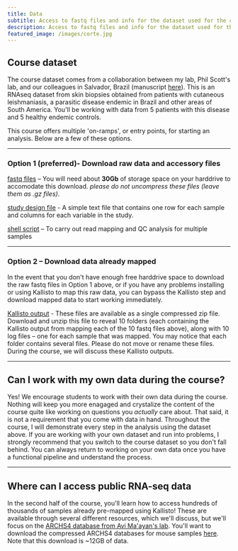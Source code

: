 ```yaml
---
title: Data
subtitle: Access to fastq files and info for the dataset used for the course.
description: Access to fastq files and info for the dataset used for the course.
featured_image: /images/corte.jpg
---
```


## Course dataset

The course dataset comes from a collaboration between my lab, Phil Scott's lab, and our colleagues in Salvador, Brazil (manuscript [here](https://doi.org/10.1126/scitranslmed.aax4204)).  This is an RNAseq dataset from skin biopsies obtained from patients with cutaneous leishmaniasis, a parasitic disease endemic in Brazil and other areas of South America.  You'll be working with data from 5 patients with this disease and 5 healthy endemic controls.   

This course offers multiple 'on-ramps', or entry points, for starting an analysis.  Below are a few of these options.

---

### Option 1 (preferred)- Download raw data and accessory files

[fastq files](https://www.dropbox.com/sh/df58trgab010s55/AAAQ86KkKPzuqvGG-YoeISNEa?dl=0) – You will need about **30Gb** of storage space on your harddrive to accomodate this download.  *please do not uncompress these files (leave them as .gz files)*.  

[study design file](https://www.dropbox.com/s/c1vy2bdg4fynk7e/studydesign.txt?dl=0) - A simple text file that contains one row for each sample and columns for each variable in the study.

[shell script](https://www.dropbox.com/s/h0rqothvvbu3hzm/readMapping.sh?dl=0) – To carry out read mapping and QC analysis for multiple samples

---

### Option 2 – Download data already mapped

In the event that you don't have enough free harddrive space to download the raw fastq files in Option 1 above, or if you have any problems installing or using Kallisto to map this raw data, you can bypass the Kallisto step and download mapped data to start working immediately. 

[Kallisto output](https://www.dropbox.com/s/hyjo3yiduard7by/mappedReads.zip?dl=0) -  These files are available as a single compressed zip file.  Download and unzip this file to reveal 10 folders (each containing the Kallisto output from mapping each of the 10 fastq files above), along with 10 log files – one for each sample that was mapped.  You may notice that each folder contains several files.  Please do not move or rename these files.  During the course, we will discuss these Kallisto outputs.

---

## Can I work with my own data during the course?

Yes!  We encourage students to work with their own data during the course.  Nothing will keep you more enagaged and crystalize the content of the course quite like working on questions you *actually* care about.  That said, it is not a requirement that you come with data in hand.  Throughout the course, I will demonstrate every step in the analysis using the dataset above. If you are working with your own dataset and run into problems, I strongly recommend that you switch to the course dataset so you don't fall behind.  You can always return to working on your own data once you have a functional pipeline and understand the process.  

---

## Where can I access public RNA-seq data

In the second half of the course, you'll learn how to access hundreds of thousands of samples already pre-mapped using Kallisto!  These are available through several different resources, which we'll discuss, but we'll focus on the [ARCHS4 database from Avi Ma'ayan's lab](https://amp.pharm.mssm.edu/archs4/index.html).  You'll want to download the compressed ARCHS4 databases for mouse samples [here](https://www.dropbox.com/s/crz1ctpqhbpb1ox/mouse_matrix_v8.h5?dl=0).  Note that this download is ~12GB of data.